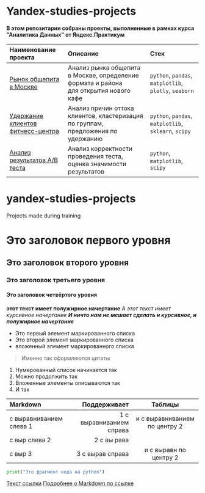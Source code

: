 
# Yandex-studies-projects

**В этом репозитарии собраны проекты, выполненные в рамках курса "Аналитика Данных" от Яндекс.Практикум**

|   Наименование проекта|   Описание|   Стек|
| :------------------------------ | :------------------| :------------------------------------- |
| [Рынок общепита в Москве](https://github.com/markegoldberg/yandex-studies-projects/tree/main/Research%20of%20the%20public%20catering%20market%20in%20Moscow) | Анализ рынка общепита в Москве, определение формата и района<br/>для открытия нового кафе | `python`, `pandas`, `matplotlib`, `plotly`, `seaborn`|
| [Удержание клиентов<br/> фитнесс-центра](https://github.com/markegoldberg/yandex-studies-projects/tree/main/Churn%20Prediction%20for%20Fitness) | Анализ причин оттока клиентов, кластеризация по группам, предложения по удержанию | `python`, `pandas`, `matplotlib`, `sklearn`, `scipy` |
| [Анализ результатов А/В теста](https://github.com/markegoldberg/yandex-studies-projects/tree/main/AB%20Testing%20Result%20Analysis) | Анализ корректности проведения теста, оценка значимости результатов | `python`, `matplotlib`, `scipy` |





# yandex-studies-projects
Projects made during training
# Это заголовок первого уровня
## Это заголовок второго уровня
### Это заголовок третьего уровня
#### Это заголовок четвёртого уровня
**этот текст имеет полужирное начертание**
*А этот текст имеет курсивное начертание*
***И ничто нам не мешает сделать и курсивное, и полужирное начертание***
- Это первый элемент маркированного списка
- Это второй элемент маркированного списка
- вложенный элемент маркированного списка
> Именно так оформляются цитаты
1. Нумерованный список начинается так
2. Можно продолжить так
1. Вложенные элементы описываются так
2. И так

| Markdown | Поддерживает | Таблицы |
| :------- | ------------------: |:-------------:|
| с выравниванием слева   1         |               1        с выравниванием справа |       и с выравниванием по центру     2     |
| с выр слева   2         |               2        с вы рава |           |
| с выр 3      |               3        с вырав справа |       и с выравн по центру      2    |
```python
print("Это фрагмент кода на python")
```
[Текст ссылки](адрес://ссылки.здесь "Заголовок ссылки")
[Подробнее о Markdown по ссылке](https://daringfireball.net/projects/markdown/)
